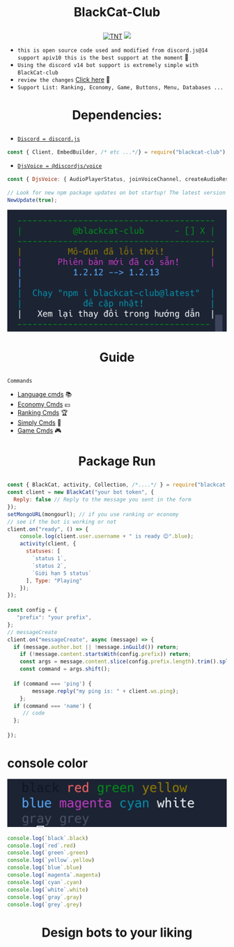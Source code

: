 # <p align="center">BlackCat-Club</p>
<div align="center">
  <p>
	<a href="https://www.facebook.com/BlackCat.2k3"><img src="https://statics.voz.tech/data/avatars/o/1093/1093136.jpg?1584167722" width = "200" alt="TNT"></a>
  <a href="https://www.npmjs.com/package/blackcat-club" target="_blank"><img src="https://nodei.co/npm/blackcat-club.png?downloads=true&downloadRank=true&stars=true"></a>
  </p>
</div>

+ `this is open source code used and modified from discord.js@14 support apiv10 this is the best support at the moment` 🥰
+ `Using the discord v14 bot support is extremely simple with BlackCat-club`
+ `review the changes` [Click here](https://github.com/VinhBot/BlaCkcat-Package/blob/main/Example/UpdateNotice/README.md) 🔎
+ `Support List: Ranking, Economy, Game, Buttons, Menu, Databases ...`

# <p align="center">Dependencies:</p>
- [`Discord = discord.js`](https://github.com/discordjs/discord.js)
```js
const { Client, EmbedBuilder, /* etc ...*/} = require("blackcat-club"); // discord.js
```
- [`DjsVoice = @discordjs/voice`](https://github.com/discordjs/discord.js)
```js
const { DjsVoice: { AudioPlayerStatus, joinVoiceChannel, createAudioResource, /* vân vân...*/}} = require("blackcat-club"); // @discordjs/voice
```
```js
// Look for new npm package updates on bot startup! The latest version will be displayed in the dashboard
NewUpdate(true);
```
![Demo](https://raw.githubusercontent.com/VinhBot/BlackCat-Package/main/lib/Resources/Preview/update.jpg)
# <p align="center">Guide</p>
```
Commands
```
+  [Language cmds](https://github.com/VinhBot/BlackCat-Package/blob/main/Example/En/Language/README.md) 📚
+  [Economy Cmds](https://github.com/VinhBot/BlackCat-Package/blob/main/Example/En/Economy/README.md) 💴
+  [Ranking Cmds](https://github.com/VinhBot/BlackCat-Package/blob/main/Example/En/Ranking/README.md) 🏆
+  [Simply Cmds](https://github.com/VinhBot/BlackCat-Package/blob/main/Example/En/Commands/README.md) 🔮
+  [Game Cmds](https://github.com/VinhBot/BlackCat-Package/blob/main/Example/En/Game/README.md) 🎮
# <p align="center">Package Run</p>
```js
const { BlackCat, activity, Collection, /*....*/ } = require("blackcat-club");
const client = new BlackCat("your bot token", {
  Reply: false // Reply to the message you sent in the form 
});
setMongoURL(mongourl); // if you use ranking or economy
// see if the bot is working or not 
client.on("ready", () => {
    console.log(client.user.username + " is ready 😊".blue);
    activity(client, {
      statuses: [
        `status 1`, 
        `status 2`,
        `Giới hạn 5 status`
      ], Type: "Playing"
    });
});

const config = {
   "prefix": "your prefix",
};
// messageCreate
client.on("messageCreate", async (message) => {
  if (message.author.bot || !message.inGuild()) return;
	if (!message.content.startsWith(config.prefix)) return;
	const args = message.content.slice(config.prefix.length).trim().split(/ +/g);
	const command = args.shift();

  if (command === 'ping') {
		message.reply("my ping is: " + client.ws.ping);
	};
  if (command === 'name') {
     // code
  };
  
});
```
# console color
![Demo](https://raw.githubusercontent.com/VinhBot/BlackCat-Package/main/lib/Resources/Preview/demoColors.jpg)
```js
console.log(`black`.black)
console.log(`red`.red)
console.log(`green`.green)
console.log(`yellow`.yellow)
console.log(`blue`.blue)
console.log(`magenta`.magenta)
console.log(`cyan`.cyan)
console.log(`white`.white)
console.log(`gray`.gray)
console.log(`grey`.grey)
```

# <p align="center">Design bots to your liking</p>